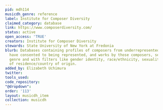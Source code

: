 ```yaml
---
pid: mdh114
musicdh_genre: reference
label: Institute for Composer Diversity
claimed_category: database
link: https://www.composerdiversity.com/
status: active
open_access: 'TRUE'
creators: Institute for Composer Diversity
stewards: State University of New York at Fredonia
blurb: Databases containing profiles of composers from underrepresented groups who
  have consented to being represented, and works by those composers, searchable by
  genre and with filters like gender identity, race/ethnicity, sexuality, and place
  of residence/country of origin.
added_by: Elizabeth Uchimura
twitter: 
tools_used: 
code_repository: 
"@dropdown": 
order: '113'
layout: musicdh_item
collection: musicdh
---
```

